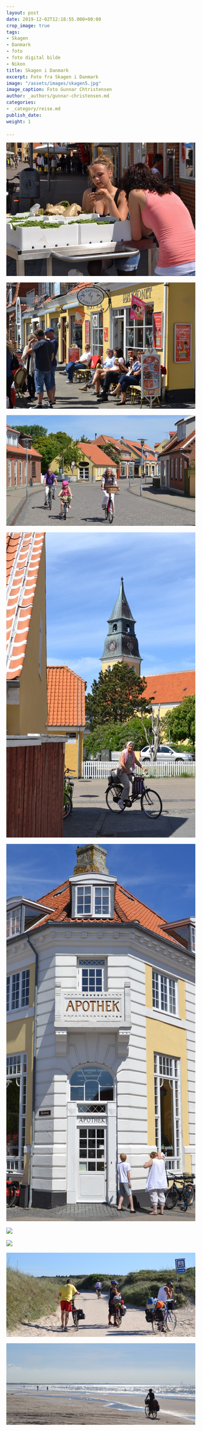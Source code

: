 ```yaml
---
layout: post
date: 2019-12-02T12:18:55.000+00:00
crop_image: true
tags:
- Skagen
- Danmark
- foto
- foto digital bilde
- Nikon
title: Skagen i Danmark
excerpt: Foto fra Skagen i Danmark
image: "/assets/images/skagen5.jpg"
image_caption: Foto Gunnar Chtristensen
author: _authors/gunnar-christensen.md
categories:
- _category/reise.md
publish_date: 
weight: 1

---
```

![](/assets/images/skagen.jpg)

![](/assets/images/skagen3.jpg)

![](/assets/images/skagen4.jpg)

![](/assets/images/skagen2.jpg)

![](/assets/images/skagen1.jpg)

![](/assets/images/skagen7.jpg)

![](/assets/images/skagen8.jpg)

![](/assets/images/nokondk2.jpg)

![](/assets/images/nikondk1.jpg)